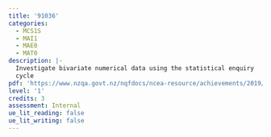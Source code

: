 ```yaml
---
title: '91036'
categories:
  - MCS1S
  - MAI1
  - MAE0
  - MAT0
description: |-
  Investigate bivariate numerical data using the statistical enquiry
  cycle
pdf: 'https://www.nzqa.govt.nz/nqfdocs/ncea-resource/achievements/2019/as91036.pdf'
level: '1'
credits: 3
assessment: Internal
ue_lit_reading: false
ue_lit_writing: false
---
```


